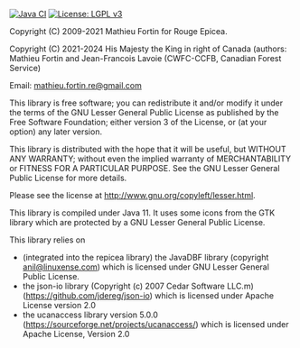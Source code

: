 <!-- badges: start -->
[![Java CI](https://github.com/CWFC-CCFB/repicea/actions/workflows/gradle.yml/badge.svg)](https://github.com/CWFC-CCFB/repicea/actions/workflows/gradle.yml)
[![License: LGPL v3](https://img.shields.io/badge/License-LGPL_v3-blue.svg)](https://www.gnu.org/licenses/lgpl-3.0)
<!-- badges: end -->

Copyright (C) 2009-2021 Mathieu Fortin for Rouge Epicea.

Copyright (C) 2021-2024 His Majesty the King in right of Canada (authors: Mathieu Fortin and Jean-Francois Lavoie (CWFC-CCFB, Canadian Forest Service)

Email: mathieu.fortin.re@gmail.com

This library is free software; you can redistribute it and/or
modify it under the terms of the GNU Lesser General Public
License as published by the Free Software Foundation; either
version 3 of the License, or (at your option) any later version.

This library is distributed with the hope that it will be useful,
but WITHOUT ANY WARRANTY; without even the implied
warranty of MERCHANTABILITY or FITNESS FOR A
PARTICULAR PURPOSE. See the GNU Lesser General Public
License for more details.

Please see the license at http://www.gnu.org/copyleft/lesser.html.

This library is compiled under Java 11. It uses some icons from the 
GTK library which are protected by a GNU Lesser General Public License. 

This library relies on 
* (integrated into the repicea library) the JavaDBF library (copyright anil@linuxense.com) which is licensed under GNU Lesser General Public License.
* the json-io library (Copyright (c) 2007 Cedar Software LLC.m) (https://github.com/jdereg/json-io) which is licensed under Apache License version 2.0
* the ucanaccess library version 5.0.0 (https://sourceforge.net/projects/ucanaccess/) which is licensed under Apache License, Version 2.0
